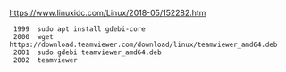 https://www.linuxidc.com/Linux/2018-05/152282.htm



```shell
 1999  sudo apt install gdebi-core
 2000  wget https://download.teamviewer.com/download/linux/teamviewer_amd64.deb
 2001  sudo gdebi teamviewer_amd64.deb
 2002  teamviewer 
```

